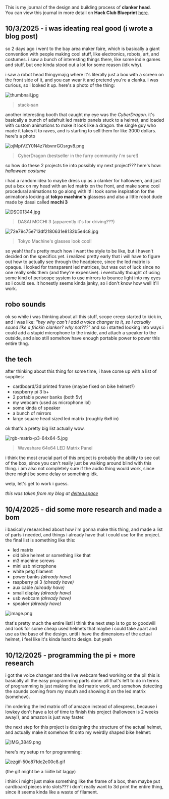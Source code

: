 <!--
  ===================    !!READ THIS NOTICE!!   ====================
  DO NOT edit this file manually. Your changes WILL BE OVERWRITTEN!
  This journal is auto generated and updated by Hack Club Blueprint.
  To edit this file, please edit your journal entries on Blueprint.
  ==================================================================
-->

This is my journal of the design and building process of **clanker head**.  
You can view this journal in more detail on **Hack Club Blueprint** [here](https://blueprint.hackclub.com/projects/104).


## 10/3/2025 - i was ideating real good (i wrote a blog post)  

so 2 days ago i went to the bay area maker faire, which is basically a giant convention with people making cool stuff, like electronics, robots, art, and costumes. i saw a bunch of interesting things there, like some indie games and stuff, but one kinda stood out a lot for some reason (idk why).

i saw a robot head thingymajig where it's literally just a box with a screen on the front side of it, and you can wear it and pretend you're a clanka. i was curious, so i looked it up. here's a photo of the thing:

![thumbnail.jpg](https://blueprint.hackclub.com/user-attachments/blobs/redirect/eyJfcmFpbHMiOnsiZGF0YSI6MjgyLCJwdXIiOiJibG9iX2lkIn19--7cf7fdcae89f1b13f91696b5831ee15fd171c09a/thumbnail.jpg)

> stack-san

another interesting booth that caught my eye was the *CyberDragon*. it's basically a bunch of adafruit led matrix panels stuck to a helmet, and loaded with custom animations to make it look like a dragon. the single guy who made it takes it to raves, and is starting to sell them for like 3000 dollars. here's a photo

![ojMptVZY0N4z7kbvnrGOsrgv8.png](https://blueprint.hackclub.com/user-attachments/blobs/redirect/eyJfcmFpbHMiOnsiZGF0YSI6MjgzLCJwdXIiOiJibG9iX2lkIn19--e97671b138f3005cbc909c85d3aff6878a0eb99b/ojMptVZY0N4z7kbvnrGOsrgv8.png)

> CyberDragon (bestseller in the furry community i'm sure!)

so how do these 2 projects tie into possibly my next project??? here's how: *halloween costume*

i had a random idea to maybe dress up as a clanker for halloween, and just put a box on my head with an led matrix on the front, and make some cool procedural animations to go along with it! i took some inspiration for the animations looking at **tokyo machine's** glassess and also a little robot dude made by dasai called **mochi 3**

![DSC01344.jpg](https://blueprint.hackclub.com/user-attachments/blobs/redirect/eyJfcmFpbHMiOnsiZGF0YSI6Mjg0LCJwdXIiOiJibG9iX2lkIn19--46c88b46239e84649b911f6446141246f067997e/DSC01344.jpg)

> DASAI MOCHI 3 (apparently it's for driving???)

![72e79c75e713df2180631e8132b5e4c8.jpg](https://blueprint.hackclub.com/user-attachments/blobs/redirect/eyJfcmFpbHMiOnsiZGF0YSI6Mjg1LCJwdXIiOiJibG9iX2lkIn19--bb3092185deda9294d8525d078bb4f575f82f35a/72e79c75e713df2180631e8132b5e4c8.jpg)

> Tokyo Machine's glasses look cool!

so yeah! that's pretty much how i want the style to be like, but i haven't decided on the specifics yet. i realized pretty early that i will have to figure out how to actually see through the headpiece, since the led matrix is opaque. i looked for transparent led matrices, but was out of luck since no one really sells them (and they're expensive). i eventually thought of using some kind of periscope system to use mirrors to bounce light into my eyes so i could see. it honestly seems kinda janky, so i don't know how well it'll work.

## robo sounds

ok so while i was thinking about all this stuff, scope creep started to kick in, and i was like: *"hey why can't i add a voice changer to it, so i actually sound like a frickin clanker? why not???"* and so i started looking into ways i could add a stupid microphone to the inside, and attach a speaker to the outside, and also still somehow have enough portable power to power this entire thng.

## the tech

after thinking about this thing for some time, i have come up with a list of supplies:

- cardboard/3d printed frame (maybe fixed on bike helmet?)
- raspberry pi 3 b+
- 2 portable power banks (both 5v)
- my webcam (used as microphone lol)
- some kinda of speaker
- a bunch of mirrors
- large square head sized led matrix (roughly 6x6 in)

ok that's a pretty big list actually wow.

![rgb-matrix-p3-64x64-5.jpg](https://blueprint.hackclub.com/user-attachments/blobs/redirect/eyJfcmFpbHMiOnsiZGF0YSI6Mjg2LCJwdXIiOiJibG9iX2lkIn19--bee274b2eb8d939e0ccf35c9ced748e8b4fe05f5/rgb-matrix-p3-64x64-5.jpg)

> Waveshare 64x64 LED Matrix Panel

i think the most crucial part of this project is probably the ability to see out of the box, since you can't really just be walking around blind with this thing. i am also not completely sure if the audio thing would work, since there might be some delay or something idk.

welp, let's get to work i guess.


*this was taken from my blog at [deltea.space](https://deltea.space)*
  

## 10/4/2025 - did some more research and made a bom  

i basically researched about how i'm gonna make this thing, and made a list of parts i needed, and things i already have that i could use for the project. the final list is something like this:

- led matrix
- old bike helmet or something like that
- m3 machine screws
- mini usb microphone
- white petg filament
- power banks _(already have)_
- raspberry pi 3 _(already have)_
- aux cable _(already have)_
- small display _(already have)_
- usb webcam _(already have)_
- speaker _(already have)_

![image.png](https://blueprint.hackclub.com/user-attachments/blobs/redirect/eyJfcmFpbHMiOnsiZGF0YSI6NDk0LCJwdXIiOiJibG9iX2lkIn19--4628d0f57434a644741c3efd07e02902f66e0e0f/image.png)

that's pretty much the entire list! i think the next step is to go to goodwill and look for some cheap used helmets that maybe i could take apart and use as the base of the design. until i have the dimensions of the actual helmet, i feel like it's kinda hard to design. but yeah  

## 10/12/2025 - programming the pi + more research  

i got the voice changer and the live webcam feed working on the pi! this is basically all the easy programming parts done. all that's left to do in terms of programming is just making the led matrix work, and somehow detecting the sounds coming from my mouth and showing it on the led matrix (somehow).

i'm ordering the led matrix off of amazon instead of aliexpress, because i lowkey don't have a lot of time to finish this project (halloween is 2 weeks away!), and amazon is just way faster.

the next step for this project is designing the structure of the actual helmet, and actually make it somehow fit onto my weirdly shaped bike helmet:

![IMG_3849.png](https://blueprint.hackclub.com/user-attachments/blobs/proxy/eyJfcmFpbHMiOnsiZGF0YSI6MTkyNCwicHVyIjoiYmxvYl9pZCJ9fQ==--92c07070ef362423bd363fb4efb56d905173f018/IMG_3849.png)

here's my setup rn for programming:

![ezgif-50c87fdc2e00c8.gif](https://blueprint.hackclub.com/user-attachments/blobs/proxy/eyJfcmFpbHMiOnsiZGF0YSI6MTkyOCwicHVyIjoiYmxvYl9pZCJ9fQ==--46ad8ed925467394f8bfa3dc9e6e37806df40e57/ezgif-50c87fdc2e00c8.gif)

(the gif might be a liiiitle bit laggy)

i think i might just make something like the frame of a box, then maybe put cardboard pieces into slots??? i don't really want to 3d print the entire thing, since it seems kinda like a waste of filament.  

